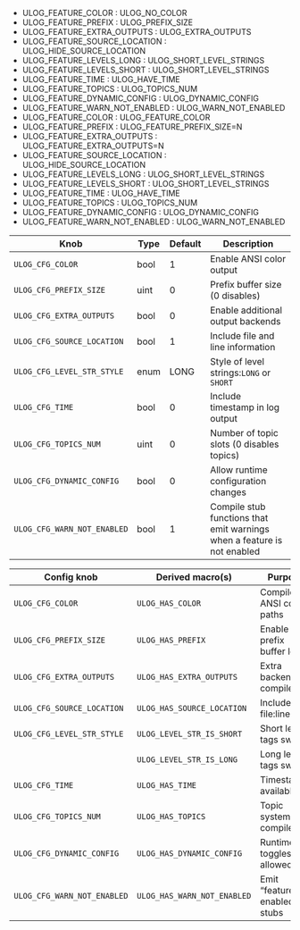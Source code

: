 - ULOG_FEATURE_COLOR            : ULOG_NO_COLOR
- ULOG_FEATURE_PREFIX           : ULOG_PREFIX_SIZE
- ULOG_FEATURE_EXTRA_OUTPUTS    : ULOG_EXTRA_OUTPUTS
- ULOG_FEATURE_SOURCE_LOCATION  : ULOG_HIDE_SOURCE_LOCATION
- ULOG_FEATURE_LEVELS_LONG      : ULOG_SHORT_LEVEL_STRINGS
- ULOG_FEATURE_LEVELS_SHORT     : ULOG_SHORT_LEVEL_STRINGS
- ULOG_FEATURE_TIME             : ULOG_HAVE_TIME
- ULOG_FEATURE_TOPICS           : ULOG_TOPICS_NUM
- ULOG_FEATURE_DYNAMIC_CONFIG   : ULOG_DYNAMIC_CONFIG
- ULOG_FEATURE_WARN_NOT_ENABLED : ULOG_WARN_NOT_ENABLED
- ULOG_FEATURE_COLOR            : ULOG_FEATURE_COLOR
- ULOG_FEATURE_PREFIX           : ULOG_FEATURE_PREFIX_SIZE=N
- ULOG_FEATURE_EXTRA_OUTPUTS    : ULOG_FEATURE_EXTRA_OUTPUTS=N
- ULOG_FEATURE_SOURCE_LOCATION  : ULOG_HIDE_SOURCE_LOCATION
- ULOG_FEATURE_LEVELS_LONG      : ULOG_SHORT_LEVEL_STRINGS
- ULOG_FEATURE_LEVELS_SHORT     : ULOG_SHORT_LEVEL_STRINGS
- ULOG_FEATURE_TIME             : ULOG_HAVE_TIME
- ULOG_FEATURE_TOPICS           : ULOG_TOPICS_NUM
- ULOG_FEATURE_DYNAMIC_CONFIG   : ULOG_DYNAMIC_CONFIG
- ULOG_FEATURE_WARN_NOT_ENABLED : ULOG_WARN_NOT_ENABLED

| Knob                          | Type | Default                 | Description                                                                 |
| ----------------------------- | ---- | ----------------------- | --------------------------------------------------------------------------- |
| `ULOG_CFG_COLOR`              | bool | 1                       | Enable ANSI color output                                                    |
| `ULOG_CFG_PREFIX_SIZE`        | uint | 0                       | Prefix buffer size (0 disables)                                             |
| `ULOG_CFG_EXTRA_OUTPUTS`      | bool | 0                       | Enable additional output backends                                           |
| `ULOG_CFG_SOURCE_LOCATION`    | bool | 1                       | Include file and line information                                           |
| `ULOG_CFG_LEVEL_STR_STYLE`    | enum | LONG                    | Style of level strings:`LONG` or `SHORT`                                    |
| `ULOG_CFG_TIME`               | bool | 0                       | Include timestamp in log output                                             |
| `ULOG_CFG_TOPICS_NUM`         | uint | 0                       | Number of topic slots (0 disables topics)                                   |
| `ULOG_CFG_DYNAMIC_CONFIG`     | bool | 0                       | Allow runtime configuration changes                                         |
| `ULOG_CFG_WARN_NOT_ENABLED`   | bool | 1                       | Compile stub functions that emit warnings when a feature is not enabled     |


| Config knob                 | Derived macro(s)            | Purpose                          |
| --------------------------- | --------------------------- | -------------------------------- |
| `ULOG_CFG_COLOR`            | `ULOG_HAS_COLOR`            | Compile ANSI color paths         |
| `ULOG_CFG_PREFIX_SIZE`      | `ULOG_HAS_PREFIX`           | Enable prefix buffer logic       |
| `ULOG_CFG_EXTRA_OUTPUTS`    | `ULOG_HAS_EXTRA_OUTPUTS`    | Extra backends compiled          |
| `ULOG_CFG_SOURCE_LOCATION`  | `ULOG_HAS_SOURCE_LOCATION`  | Include file\:line               |
| `ULOG_CFG_LEVEL_STR_STYLE`  | `ULOG_LEVEL_STR_IS_SHORT`   | Short level tags switch          |
|                             | `ULOG_LEVEL_STR_IS_LONG`    | Long level tags switch           |
| `ULOG_CFG_TIME`             | `ULOG_HAS_TIME`             | Timestamps available             |
| `ULOG_CFG_TOPICS_NUM`       | `ULOG_HAS_TOPICS`           | Topic system compiled            |
| `ULOG_CFG_DYNAMIC_CONFIG`   | `ULOG_HAS_DYNAMIC_CONFIG`   | Runtime toggles allowed          |
| `ULOG_CFG_WARN_NOT_ENABLED` | `ULOG_HAS_WARN_NOT_ENABLED` | Emit “feature not enabled” stubs |
